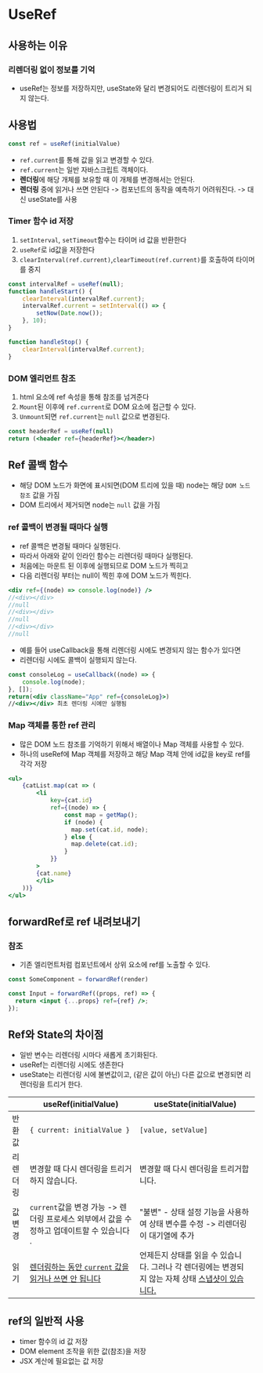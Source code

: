 # UseRef

## 사용하는 이유

### 리렌더링 없이 정보를 기억

- useRef는 정보를 저장하지만, useState와 달리 변경되어도 리렌더링이 트리거 되지 않는다.

## 사용법

```jsx
const ref = useRef(initialValue)
```

- `ref.current`를 통해 값을 읽고 변경할 수 있다.
- `ref.current`는 일반 자바스크립트 객체이다.
- **렌더링**에 해당 개체를 보유할 때 이 개체를 변경해서는 안된다.
- **렌더링** 중에 읽거나 쓰면 안된다 -> 컴포넌트의 동작을 예측하기 어려워진다.
  -> 대신 useState를 사용

### Timer 함수 id 저장

1. `setInterval`, `setTimeout`함수는 타이머 id 값을 반환한다
2. `useRef`로 id값을 저장한다
3. `clearInterval(ref.current)`,`clearTimeout(ref.current)`를 호출하여 타이머를 중지

```jsx
const intervalRef = useRef(null);
function handleStart() {
    clearInterval(intervalRef.current);
    intervalRef.current = setInterval(() => {
        setNow(Date.now());
    }, 10);
}

function handleStop() {
    clearInterval(intervalRef.current);
}
```



### DOM 엘리먼트 참조

1. html 요소에 ref 속성을 통해 참조를 넘겨준다
2. `Mount`된 이후에 `ref.current`로 DOM 요소에 접근할 수 있다.
3. `Unmount`되면 `ref.current`는 `null` 값으로 변경된다.

```jsx
const headerRef = useRef(null)
return (<header ref={headerRef}></header>)
```



## Ref 콜백 함수

- 해당 DOM 노드가 화면에 표시되면(DOM 트리에 있을 때) node는 해당 `DOM 노드 참조` 값을 가짐
- DOM 트리에서 제거되면 node는 `null` 값을 가짐

### ref 콜백이 변경될 때마다 실행

- ref 콜백은 변경될 때마다 실행된다.
- 따라서 아래와 같이 인라인 함수는 리렌더링 때마다 실행된다.
- 처음에는 마운트 된 이후에 실행되므로 DOM 노드가 찍히고
- 다음 리렌더링 부터는  null이 찍힌 후에 DOM 노드가 찍힌다.

```jsx
<div ref={(node) => console.log(node)} />
//<div></div>
//null
//<div></div>
//null
//<div></div>
//null
```

- 예를 들어 useCallback을 통해 리렌더링 시에도 변경되지 않는 함수가 있다면 
- 리렌더링 시에도 콜백이 실행되지 않는다.

```jsx
const consoleLog = useCallback((node) => {
	console.log(node);
}, []);
return(<div className="App" ref={consoleLog}>)
//<div></div> 최초 렌더링 시에만 실행됨
```

### Map 객체를 통한 ref 관리

- 많은 DOM 노드 참조를 기억하기 위해서 배열이나 Map 객체를 사용할 수 있다.
- 하나의 useRef에 Map 객체를 저장하고 해당 Map 객체 안에 id값을 key로 ref를 각각 저장

```jsx
<ul>
    {catList.map(cat => (
        <li
            key={cat.id}
            ref={(node) => {
                const map = getMap();
                if (node) {
                  map.set(cat.id, node);
                } else {
                  map.delete(cat.id);
                }
            }}
        >
        {cat.name}
        </li>
    ))}
</ul>
```



## forwardRef로 ref 내려보내기

### 참조

- 기존 엘리먼트처럼 컴포넌트에서 상위 요소에 ref를 노출할 수 있다.

```jsx
const SomeComponent = forwardRef(render)
```

```jsx
const Input = forwardRef((props, ref) => {
  return <input {...props} ref={ref} />;
});
```



## Ref와 State의 차이점

- 일반 변수는 리렌더링 시마다 새롭게 초기화된다.
- useRef는 리렌더링 시에도 생존한다
- useState는 리렌더링 시에 불변값이고, (같은 값이 아닌) 다른 값으로 변경되면 리렌더링을 트리거 한다.

|          | useRef(initialValue)                                         | useState(initialValue)                                       |
| -------- | ------------------------------------------------------------ | ------------------------------------------------------------ |
| 반환값   | `{ current: initialValue }`                                  | `[value, setValue]`                                          |
| 리렌더링 | 변경할 때 다시 렌더링을 트리거하지 않습니다.                 | 변경할 때 다시 렌더링을 트리거합니다.                        |
| 값 변경  | `current`값을 변경 가능 -> 렌더링 프로세스 외부에서 값을 수정하고 업데이트할 수 있습니다 . | "불변" -  상태 설정 기능을 사용하여 상태 변수를 수정 -> 리렌더링이 대기열에 추가 |
| 읽기     | <u>렌더링하는 동안 `current` 값을 읽거나 쓰면 안 됩니다</u>  | 언제든지 상태를 읽을 수 있습니다. 그러나 각 렌더링에는 변경되지 않는 자체 상태 [스냅샷이 있습니다.](https://react.dev/learn/state-as-a-snapshot) |



## ref의 일반적 사용

- timer 함수의 id 값 저장
- DOM element 조작을 위한 값(참조)을 저장
- JSX 계산에 필요없는 값 저장
